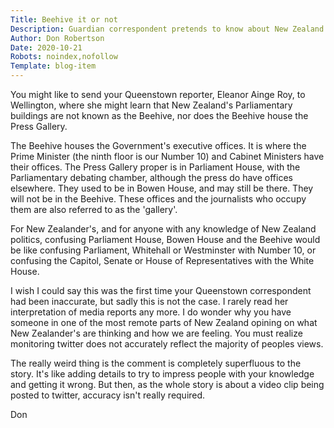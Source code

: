 ```yaml
---
Title: Beehive it or not
Description: Guardian correspondent pretends to know about New Zealand parliament
Author: Don Robertson
Date: 2020-10-21
Robots: noindex,nofollow
Template: blog-item
---
```

You might like to send your Queenstown reporter, Eleanor Ainge Roy, to Wellington, where she might learn that New Zealand's Parliamentary buildings are not known as the Beehive, nor does the Beehive house the Press Gallery.

The Beehive houses the Government's executive offices. It is where the Prime Minister (the ninth floor is our Number 10) and Cabinet Ministers have their offices. The Press Gallery proper is in Parliament House, with the Parliamentary debating chamber, although the press do have offices elsewhere. They used to be in Bowen House, and may still be there. They will not be in the Beehive. These offices and the journalists who occupy them are also referred to as the 'gallery'.

For New Zealander's, and for anyone with any knowledge of New Zealand politics, confusing Parliament House, Bowen House and the Beehive would be like confusing Parliament, Whitehall or Westminster with Number 10, or confusing the Capitol, Senate or House of Representatives with the White House.

I wish I could say this was the first time your Queenstown correspondent had been inaccurate, but sadly this is not the case. I rarely read her interpretation of media reports any more.  I do wonder why you have someone in one of the most remote parts of New Zealand opining on what New Zealander's are thinking and how we are feeling. You must realize monitoring twitter does not accurately reflect the majority of peoples views.

The really weird thing is the comment is completely superfluous to the story. It's like adding details to try to impress people with your knowledge and getting it wrong. But then, as the whole story is about a video clip being posted to twitter, accuracy isn't really required.

Don
